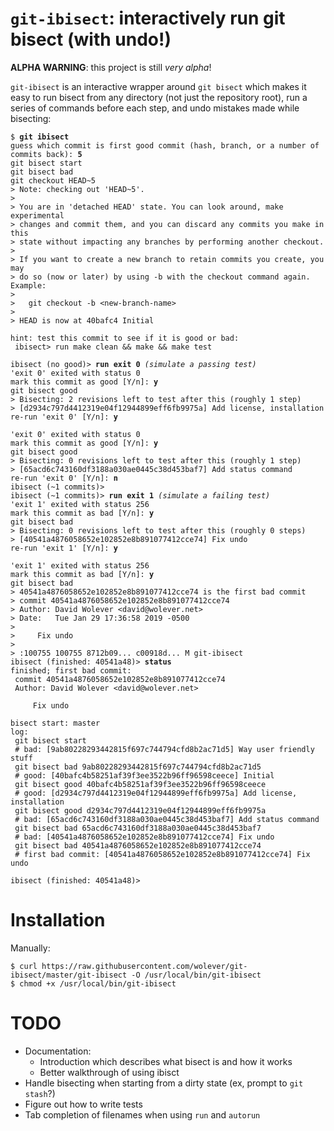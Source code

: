 ``git-ibisect``: interactively run git bisect (with undo!)
==========================================================

**ALPHA WARNING**: this project is still *very alpha*!

``git-ibisect`` is an interactive wrapper around ``git bisect`` which makes it
easy to run bisect from any directory (not just the repository root), run a
series of commands before each step, and undo mistakes made while bisecting:

<pre><code>$ <strong>git ibisect</strong>
guess which commit is first good commit (hash, branch, or a number of commits back): <strong>5</strong>
git bisect start
git bisect bad
git checkout HEAD~5
&gt; Note: checking out 'HEAD~5'.
&gt;
&gt; You are in 'detached HEAD' state. You can look around, make experimental
&gt; changes and commit them, and you can discard any commits you make in this
&gt; state without impacting any branches by performing another checkout.
&gt;
&gt; If you want to create a new branch to retain commits you create, you may
&gt; do so (now or later) by using -b with the checkout command again. Example:
&gt;
&gt;   git checkout -b &lt;new-branch-name&gt;
&gt;
&gt; HEAD is now at 40bafc4 Initial

hint: test this commit to see if it is good or bad:
 ibisect&gt; run make clean && make && make test

ibisect (no good)&gt; <strong>run exit 0</strong> <em>(simulate a passing test)</em>
'exit 0' exited with status 0
mark this commit as good [Y/n]: <strong>y</strong>
git bisect good
&gt; Bisecting: 2 revisions left to test after this (roughly 1 step)
&gt; [d2934c797d4412319e04f12944899eff6fb9975a] Add license, installation
re-run 'exit 0' [Y/n]: <strong>y</strong>

'exit 0' exited with status 0
mark this commit as good [Y/n]: <strong>y</strong>
git bisect good
&gt; Bisecting: 0 revisions left to test after this (roughly 1 step)
&gt; [65acd6c743160df3188a030ae0445c38d453baf7] Add status command
re-run 'exit 0' [Y/n]: <strong>n</strong>
ibisect (~1 commits)&gt;
ibisect (~1 commits)&gt; <strong>run exit 1</strong> <em>(simulate a failing test)</em>
'exit 1' exited with status 256
mark this commit as bad [Y/n]: <strong>y</strong>
git bisect bad
&gt; Bisecting: 0 revisions left to test after this (roughly 0 steps)
&gt; [40541a4876058652e102852e8b891077412cce74] Fix undo
re-run 'exit 1' [Y/n]: <strong>y</strong>

'exit 1' exited with status 256
mark this commit as bad [Y/n]: <strong>y</strong>
git bisect bad
&gt; 40541a4876058652e102852e8b891077412cce74 is the first bad commit
&gt; commit 40541a4876058652e102852e8b891077412cce74
&gt; Author: David Wolever &lt;david@wolever.net&gt;
&gt; Date:   Tue Jan 29 17:36:58 2019 -0500
&gt;
&gt;     Fix undo
&gt;
&gt; :100755 100755 8712b09... c00918d... M	git-ibisect
ibisect (finished: 40541a48)&gt; <strong>status</strong>
finished; first bad commit:
 commit 40541a4876058652e102852e8b891077412cce74
 Author: David Wolever &lt;david@wolever.net&gt;

     Fix undo

bisect start: master
log:
 git bisect start
 # bad: [9ab80228293442815f697c744794cfd8b2ac71d5] Way user friendly stuff
 git bisect bad 9ab80228293442815f697c744794cfd8b2ac71d5
 # good: [40bafc4b58251af39f3ee3522b96ff96598ceece] Initial
 git bisect good 40bafc4b58251af39f3ee3522b96ff96598ceece
 # good: [d2934c797d4412319e04f12944899eff6fb9975a] Add license, installation
 git bisect good d2934c797d4412319e04f12944899eff6fb9975a
 # bad: [65acd6c743160df3188a030ae0445c38d453baf7] Add status command
 git bisect bad 65acd6c743160df3188a030ae0445c38d453baf7
 # bad: [40541a4876058652e102852e8b891077412cce74] Fix undo
 git bisect bad 40541a4876058652e102852e8b891077412cce74
 # first bad commit: [40541a4876058652e102852e8b891077412cce74] Fix undo

ibisect (finished: 40541a48)&gt;</code></pre>

Installation
============

Manually:

    $ curl https://raw.githubusercontent.com/wolever/git-ibisect/master/git-ibisect -O /usr/local/bin/git-ibisect
    $ chmod +x /usr/local/bin/git-ibisect

TODO
====

- Documentation:
  - Introduction which describes what bisect is and how it works
  - Better walkthrough of using ibisct
- Handle bisecting when starting from a dirty state (ex, prompt to `git stash`?)
- Figure out how to write tests
- Tab completion of filenames when using `run` and `autorun`
